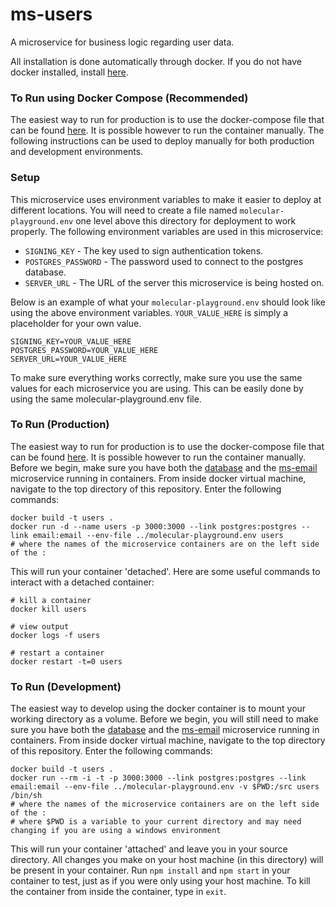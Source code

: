 # ms-users
A microservice for business logic regarding user data.

All installation is done automatically through docker. If you do not have docker installed, install [here](https://docs.docker.com/engine/installation/).

### To Run using Docker Compose (Recommended)
The easiest way to run for production is to use the docker-compose file that can be found [here](https://github.com/molecular-playground/molecular-playground). It is possible however to run the container manually. The following instructions can be used to deploy manually for both production and development environments.

### Setup
This microservice uses environment variables to make it easier to deploy at different locations. You will need to create a file named ```molecular-playground.env``` one level above this directory for deployment to work properly. The following environment variables are used in this microservice:

- ```SIGNING_KEY``` - The key used to sign authentication tokens.
- ```POSTGRES_PASSWORD``` - The password used to connect to the postgres database.
- ```SERVER_URL``` - The URL of the server this microservice is being hosted on.

Below is an example of what your ```molecular-playground.env``` should look like using the above environment variables. ```YOUR_VALUE_HERE``` is simply a placeholder for your own value.
```
SIGNING_KEY=YOUR_VALUE_HERE
POSTGRES_PASSWORD=YOUR_VALUE_HERE
SERVER_URL=YOUR_VALUE_HERE
```

To make sure everything works correctly, make sure you use the same values for each microservice you are using. This can be easily done by using the same molecular-playground.env file.

### To Run (Production)
The easiest way to run for production is to use the docker-compose file that can be found [here](https://github.com/molecular-playground/molecular-playground). It is possible however to run the container manually. Before we begin, make sure you have both the [database](https://github.com/Molecular-Playground/databaes) and the [ms-email](https://github.com/Molecular-Playground/databaes) microservice running in containers. From inside docker virtual machine, navigate to the top directory of this repository. Enter the following commands:
```
docker build -t users .
docker run -d --name users -p 3000:3000 --link postgres:postgres --link email:email --env-file ../molecular-playground.env users
# where the names of the microservice containers are on the left side of the :
```

This will run your container 'detached'. Here are some useful commands to interact with a detached container:
```
# kill a container
docker kill users

# view output
docker logs -f users

# restart a container
docker restart -t=0 users
```

### To Run (Development)
The easiest way to develop using the docker container is to mount your working directory as a volume. Before we begin, you will still need to make sure you have both the [database](https://github.com/Molecular-Playground/databaes) and the [ms-email](https://github.com/Molecular-Playground/databaes) microservice running in containers. From inside docker virtual machine, navigate to the top directory of this repository. Enter the following commands:
```
docker build -t users .
docker run --rm -i -t -p 3000:3000 --link postgres:postgres --link email:email --env-file ../molecular-playground.env -v $PWD:/src users /bin/sh
# where the names of the microservice containers are on the left side of the :
# where $PWD is a variable to your current directory and may need changing if you are using a windows environment
```

This will run your container 'attached' and leave you in your source directory. All changes you make on your host machine (in this directory) will be present in your container. Run ```npm install``` and ```npm start``` in your container to test, just as if you were only using your host machine. To kill the container from inside the container, type in ```exit```.
